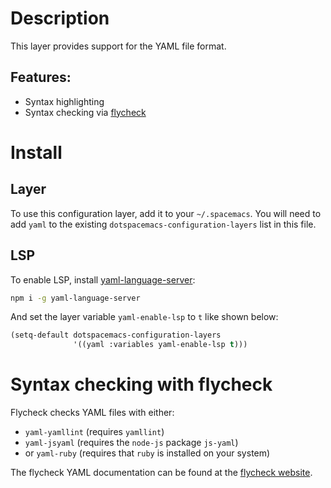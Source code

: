 # Description

This layer provides support for the YAML file format.

## Features:

-   Syntax highlighting
-   Syntax checking via
    [flycheck](http://www.flycheck.org/en/latest/languages.html#yaml)

# Install

## Layer

To use this configuration layer, add it to your `~/.spacemacs`. You will
need to add `yaml` to the existing `dotspacemacs-configuration-layers`
list in this file.

## LSP

To enable LSP, install
[yaml-language-server](https://github.com/redhat-developer/yaml-language-server):

``` bash
npm i -g yaml-language-server
```

And set the layer variable `yaml-enable-lsp` to `t` like shown below:

``` commonlisp
(setq-default dotspacemacs-configuration-layers
              '((yaml :variables yaml-enable-lsp t)))
```

# Syntax checking with flycheck

Flycheck checks YAML files with either:

-   `yaml-yamllint` (requires `yamllint`)
-   `yaml-jsyaml` (requires the `node-js` package `js-yaml`)
-   or `yaml-ruby` (requires that `ruby` is installed on your system)

The flycheck YAML documentation can be found at the [flycheck
website](http://www.flycheck.org/en/latest/languages.html#yaml).
